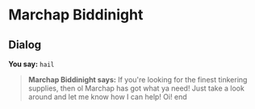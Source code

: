 # Marchap Biddinight


## Dialog

**You say:** `hail`



>**Marchap Biddinight says:** If you're looking for the finest tinkering supplies, then ol Marchap has got what ya need! Just take a look around and let me know how I can help! Oi!
end
